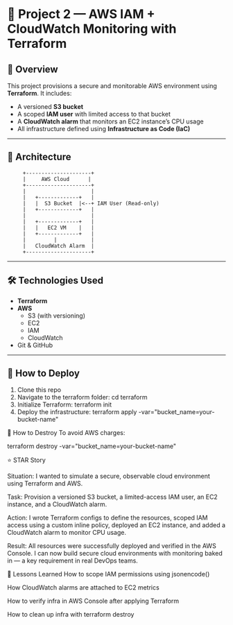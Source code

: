 # 🔐 Project 2 — AWS IAM + CloudWatch Monitoring with Terraform

## 🚀 Overview

This project provisions a secure and monitorable AWS environment using **Terraform**. It includes:
- A versioned **S3 bucket**
- A scoped **IAM user** with limited access to that bucket
- A **CloudWatch alarm** that monitors an EC2 instance’s CPU usage
- All infrastructure defined using **Infrastructure as Code (IaC)**

---

## 🧱 Architecture

         +---------------------+
         |     AWS Cloud      |
         +---------------------+
         |                     |
         |   +-------------+   |
         |   |  S3 Bucket  |<--+ IAM User (Read-only)
         |   +-------------+   |
         |                     |
         |   +-------------+   |
         |   |   EC2 VM    |   |
         |   +-------------+   |
         |         |           |
         |   CloudWatch Alarm  |
         +---------------------+



---

## 🛠️ Technologies Used

- **Terraform**
- **AWS**
  - S3 (with versioning)
  - EC2
  - IAM
  - CloudWatch
- Git & GitHub

---

## 🔧 How to Deploy

1. Clone this repo  
2. Navigate to the terraform folder:
cd terraform
3. Initialize Terraform: terraform init
4. Deploy the infrastructure: terraform apply -var="bucket_name=your-bucket-name"

🧹 How to Destroy
To avoid AWS charges:

terraform destroy -var="bucket_name=your-bucket-name"

⭐ STAR Story

Situation:
I wanted to simulate a secure, observable cloud environment using Terraform and AWS.

Task:
Provision a versioned S3 bucket, a limited-access IAM user, an EC2 instance, and a CloudWatch alarm.

Action:
I wrote Terraform configs to define the resources, scoped IAM access using a custom inline policy, deployed an EC2 instance, and added a CloudWatch alarm to monitor CPU usage.

Result:
All resources were successfully deployed and verified in the AWS Console. I can now build secure cloud environments with monitoring baked in — a key requirement in real DevOps teams.

📝 Lessons Learned
How to scope IAM permissions using jsonencode()

How CloudWatch alarms are attached to EC2 metrics

How to verify infra in AWS Console after applying Terraform

How to clean up infra with terraform destroy
